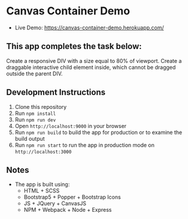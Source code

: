 # Canvas Container Demo
- Live Demo: https://canvas-container-demo.herokuapp.com/

## This app completes the task below:

Create a responsive DIV with a size equal to 80% of viewport. Create a draggable interactive child element inside, which cannot be dragged outside the parent DIV.

## Development Instructions
1. Clone this repository
2. Run `npm install`
3. Run `npm run dev`
4. Open `http://localhost:9000` in your browser
5. Run `npm run build` to build the app for production or to examine the build output
6. Run `npm run start` to run the app in production mode on `http://localhost:3000`

## Notes
- The app is built using:
    - HTML + SCSS
    - Bootstrap5 + Popper + Bootstrap Icons
    - JS + JQuery + CanvasJS
    - NPM + Webpack + Node + Express

